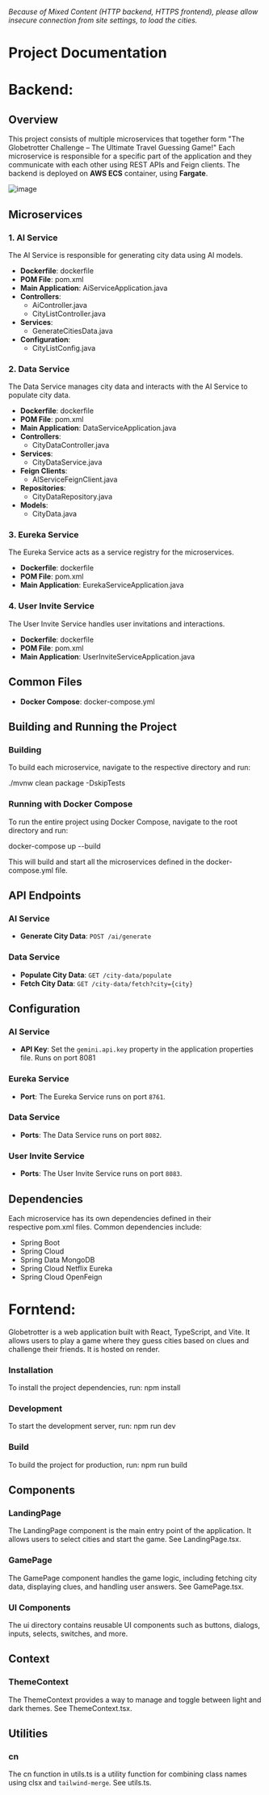 _Because of Mixed Content (HTTP backend, HTTPS frontend), please allow insecure connection from site settings, to load the cities._

# **Project Documentation**
# Backend:
## **Overview**

This project consists of multiple microservices that together form "The Globetrotter Challenge – The Ultimate Travel Guessing Game!" Each microservice is responsible for a specific part of the application and they communicate with each other using REST APIs and Feign clients. The backend is deployed on **AWS ECS** container, using **Fargate**.

![image](https://github.com/user-attachments/assets/85cb790a-bd3d-4dd1-8acc-ffa6361679c1)


## **Microservices**

### **1. AI Service**

The AI Service is responsible for generating city data using AI models.

- **Dockerfile**: dockerfile
- **POM File**: pom.xml
- **Main Application**: AiServiceApplication.java
- **Controllers**:
    - AiController.java
    - CityListController.java
- **Services**:
    - GenerateCitiesData.java
- **Configuration**:
    - CityListConfig.java

### **2. Data Service**

The Data Service manages city data and interacts with the AI Service to populate city data.

- **Dockerfile**: dockerfile
- **POM File**: pom.xml
- **Main Application**: DataServiceApplication.java
- **Controllers**:
    - CityDataController.java
- **Services**:
    - CityDataService.java
- **Feign Clients**:
    - AIServiceFeignClient.java
- **Repositories**:
    - CityDataRepository.java
- **Models**:
    - CityData.java

### **3. Eureka Service**

The Eureka Service acts as a service registry for the microservices.

- **Dockerfile**: dockerfile
- **POM File**: pom.xml
- **Main Application**: EurekaServiceApplication.java

### **4. User Invite Service**

The User Invite Service handles user invitations and interactions.

- **Dockerfile**: dockerfile
- **POM File**: pom.xml
- **Main Application**: UserInviteServiceApplication.java

## **Common Files**

- **Docker Compose**: docker-compose.yml

## **Building and Running the Project**

### **Building**

To build each microservice, navigate to the respective directory and run:

./mvnw clean package -DskipTests

### **Running with Docker Compose**

To run the entire project using Docker Compose, navigate to the root directory and run:

docker-compose up --build

This will build and start all the microservices defined in the docker-compose.yml file.

## **API Endpoints**

### **AI Service**

- **Generate City Data**: `POST /ai/generate`

### **Data Service**

- **Populate City Data**: `GET /city-data/populate`
- **Fetch City Data**: `GET /city-data/fetch?city={city}`

## **Configuration**

### **AI Service**

- **API Key**: Set the `gemini.api.key` property in the application properties file. Runs on port 8081

### **Eureka Service**

- **Port**: The Eureka Service runs on port `8761`.

### **Data Service**

- **Ports**: The Data Service runs on port `8082`.

### **User Invite Service**

- **Ports**: The User Invite Service runs on port `8083`.

## **Dependencies**

Each microservice has its own dependencies defined in their respective pom.xml files. Common dependencies include:

- Spring Boot
- Spring Cloud
- Spring Data MongoDB
- Spring Cloud Netflix Eureka
- Spring Cloud OpenFeign

# Forntend:
Globetrotter is a web application built with React, TypeScript, and Vite. It allows users to play a game where they guess cities based on clues and challenge their friends. It is hosted on render. 

### **Installation**
To install the project dependencies, run:
npm install

### **Development**
To start the development server, run:
npm run dev

### **Build**
To build the project for production, run:
npm run build

## **Components**

### **LandingPage**

The LandingPage component is the main entry point of the application. It allows users to select cities and start the game. See LandingPage.tsx.

### **GamePage**

The GamePage component handles the game logic, including fetching city data, displaying clues, and handling user answers. See GamePage.tsx.

### **UI Components**

The ui directory contains reusable UI components such as buttons, dialogs, inputs, selects, switches, and more.

## **Context**

### **ThemeContext**

The ThemeContext provides a way to manage and toggle between light and dark themes. See ThemeContext.tsx.

## **Utilities**

### **cn**

The cn function in utils.ts is a utility function for combining class names using clsx and `tailwind-merge`. See utils.ts.
